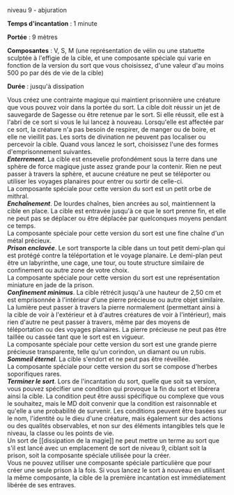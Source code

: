 niveau 9 - abjuration

**Temps d'incantation** : 1 minute

**Portée** : 9 mètres

**Composantes** : V, S, M (une représentation de vélin ou une statuette sculptée à l'effigie de la cible, et une composante spéciale qui varie en fonction de la version du sort que vous choisissez, d'une valeur d'au moins 500 po par dés de vie de la cible)

**Durée** : jusqu'à dissipation

Vous créez une contrainte magique qui maintient prisonnière une créature que vous pouvez voir dans la portée du sort. La cible doit réussir un jet de sauvegarde de Sagesse ou être retenue par le sort. Si elle réussit, elle est à l'abri de ce sort si vous le lui lancez à nouveau. Lorsqu'elle est affectée par ce sort, la créature n'a pas besoin de respirer, de manger ou de boire, et elle ne vieillit pas. Les sorts de divination ne peuvent pas localiser ou percevoir la cible. Quand vous lancez le sort, choisissez l'une des formes d'emprisonnement suivantes.  
**_Enterrement_**. La cible est ensevelie profondément sous la terre dans une sphère de force magique juste assez grande pour la contenir. Rien ne peut passer à travers la sphère, et aucune créature ne peut se téléporter ou utiliser les voyages planaires pour entrer ou sortir de celle-ci.  
La composante spéciale pour cette version du sort est un petit orbe de mithral.  
**_Enchaînement_**. De lourdes chaînes, bien ancrées au sol, maintiennent la cible en place. La cible est entravée jusqu'à ce que le sort prenne fin, et elle ne peut pas se déplacer ou être déplacée par quelconques moyens pendant ce temps.  
La composante spéciale pour cette version du sort est une fine chaîne d'un métal précieux.  
**_Prison enclavée_**. Le sort transporte la cible dans un tout petit demi-plan qui est protégé contre la téléportation et le voyage planaire. Le demi-plan peut être un labyrinthe, une cage, une tour, ou toute structure similaire de confinement ou autre zone de votre choix.  
La composante spéciale pour cette version du sort est une représentation miniature en jade de la prison.  
**_Confinement minimus_**. La cible rétrécit jusqu'à une hauteur de 2,50 cm et est emprisonnée à l'intérieur d'une pierre précieuse ou autre objet similaire. La lumière peut passer à travers la pierre normalement (permettant ainsi à la cible de voir à l'extérieur et à d'autres créatures de voir à l'intérieur), mais rien d'autre ne peut passer à travers, même par des moyens de téléportation ou des voyages planaires. La pierre précieuse ne peut pas être taillée ou cassée tant que le sort est en vigueur.  
La composante spéciale pour cette version du sort est une grande pierre précieuse transparente, telle qu'un corindon, un diamant ou un rubis.  
**_Sommeil éternel_**. La cible s'endort et ne peut pas être réveillée.  
La composante spéciale pour cette version du sort se compose d'herbes soporifiques rares.  
**_Terminer le sort_**. Lors de l'incantation du sort, quelle que soit sa version, vous pouvez spécifier une condition qui provoque la fin du sort et libérera ainsi la cible. La condition peut être aussi spécifique ou complexe que vous le souhaitez, mais le MD doit convenir que la condition est raisonnable et qu'elle a une probabilité de survenir. Les conditions peuvent être basées sur le nom, l'identité ou le dieu d'une créature, mais également sur des actions ou des qualités observables, et non sur des éléments intangibles tels que le niveau, la classe ou les points de vie.  
Un sort de [[dissipation de la magie]] ne peut mettre un terme au sort que s'il est lancé avec un emplacement de sort de niveau 9, ciblant soit la prison, soit la composante spéciale utilisée pour la créer.  
Vous ne pouvez utiliser une composante spéciale particulière que pour créer une seule prison à la fois. Si vous lancez le sort à nouveau en utilisant la même composante, la cible de la première incantation est immédiatement libérée de ses entraves.